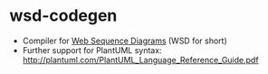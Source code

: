 # wsd-codegen

* Compiler for [Web Sequence Diagrams](https://www.websequencediagrams.com/) (WSD for short)
* Further support for PlantUML syntax: http://plantuml.com/PlantUML_Language_Reference_Guide.pdf
